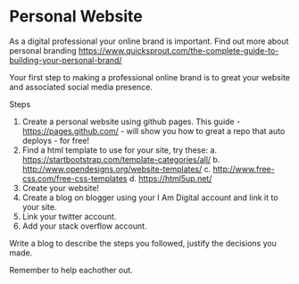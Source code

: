 # Personal Website
As a digital professional your online brand is important.  Find out more about personal branding https://www.quicksprout.com/the-complete-guide-to-building-your-personal-brand/

Your first step to making a professional online brand is to great your website and associated social media presence.

Steps
1.  Create a personal website using github pages.  This guide - https://pages.github.com/ - will show you how to great a repo that auto deploys - for free!
2.  Find a html template to use for your site, try these:
    a. https://startbootstrap.com/template-categories/all/
    b. http://www.opendesigns.org/website-templates/
    c. http://www.free-css.com/free-css-templates
    d. https://html5up.net/
3. Create your website!
4. Create a blog on blogger using your I Am Digital account and link it to your site.
5. Link your twitter account.
6. Add your stack overflow account.

Write a blog to describe the steps you followed, justify the decisions you made.

Remember to help eachother out.
